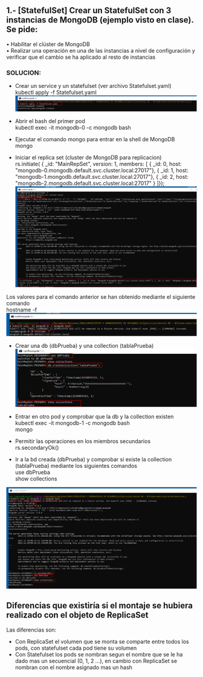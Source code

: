 ## 1.- [StatefulSet] Crear un StatefulSet con 3 instancias de MongoDB (ejemplo visto en clase). Se pide:       
• Habilitar el clúster de MongoDB      
• Realizar una operación en una de las instancias a nivel de configuración y verificar que el cambio se ha aplicado al resto de instancias      

### SOLUCION:    
- Crear un service y un statefulset (ver archivo Statefulset.yaml)  
kubectl apply -f Statefulset.yaml    
![alt text](https://github.com/rcamison/kube-exercises/blob/main/hw-03/exercise_2/images/statefulset.png)

    
- Abrir el bash del primer pod   
 kubectl exec -it mongodb-0 -c mongodb bash    
    
- Ejecutar el comando mongo para entrar en la shell de MongoDB    
mongo    
    
- Iniciar el replica set (cluster de MongoDB para replicacion)     
rs.initiate( { _id: "MainRepSet", version: 1, members: [ { _id: 0, host: "mongodb-0.mongodb.default.svc.cluster.local:27017"}, { _id: 1, host: "mongodb-1.mongodb.default.svc.cluster.local:27017"}, { _id: 2, host: "mongodb-2.mongodb.default.svc.cluster.local:27017" } ]});
![alt text](https://github.com/rcamison/kube-exercises/blob/main/hw-03/exercise_2/images/shell01.png)

    
Los valores para el comando anterior se han obtenido mediante el siguiente comando        
hostname -f   
![alt text](https://github.com/rcamison/kube-exercises/blob/main/hw-03/exercise_2/images/shell.png)
   
- Crear una db (dbPrueba) y una collection (tablaPrueba)    
![alt text](https://github.com/rcamison/kube-exercises/blob/main/hw-03/exercise_2/images/createdb.png)

     
- Entrar en otro pod y comprobar que la db y la collection existen      
 kubectl exec -it mongodb-1 -c mongodb bash    
 mongo    
 
- Permitir las operaciones en los miembros secundarios        
 rs.secondaryOk()     

- Ir a la bd creada (dbPrueba) y comprobar si existe la collection (tablaPrueba) mediante los siguientes comandos      
 use dbPrueba   
 show collections    
  
![alt text](https://github.com/rcamison/kube-exercises/blob/main/hw-03/exercise_2/images/pod2.png)

      
## Diferencias que existiría si el montaje se hubiera realizado con el objeto de ReplicaSet    
Las diferencias son:   
 - Con ReplicaSet el volumen que se monta se comparte entre todos los pods, con statefulset cada pod tiene su volumen
 - Con Statefulset los pods se nombran segun el nombre que se le ha dado mas un secuencial (0, 1, 2 ...), en cambio con ReplicaSet se nombran con el nombre asignado mas un hash
